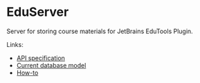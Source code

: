 # EduServer

Server for storing course materials for JetBrains EduTools Plugin.

Links:

* [API specification](docs/api.md)
* [Current database model](docs/database.md)
* [How-to](docs/How_to_run_server.md)